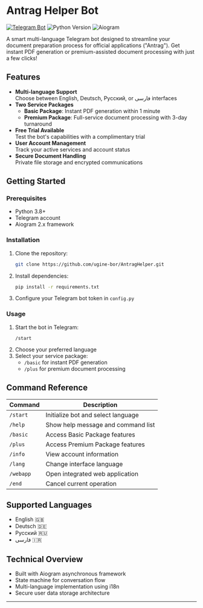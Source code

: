 # Antrag Helper Bot

[![Telegram Bot](https://img.shields.io/badge/Telegram-Bot-blue.svg)](https://t.me/Long_name_my_bot)
![Python Version](https://img.shields.io/badge/Python-3.8%2B-green)
![Aiogram](https://img.shields.io/badge/Framework-Aiogram%202.x-orange)

A smart multi-language Telegram bot designed to streamline your document preparation process for official
applications ("Antrag"). Get instant PDF generation or premium-assisted document processing with just a few clicks!

## Features

- **Multi-language Support**  
  Choose between English, Deutsch, Русский, or فارسی interfaces
- **Two Service Packages**
    - **Basic Package**: Instant PDF generation within 1 minute
    - **Premium Package**: Full-service document processing with 3-day turnaround
- **Free Trial Available**  
  Test the bot's capabilities with a complimentary trial
- **User Account Management**  
  Track your active services and account status
- **Secure Document Handling**  
  Private file storage and encrypted communications

## Getting Started

### Prerequisites

- Python 3.8+
- Telegram account
- Aiogram 2.x framework

### Installation

1. Clone the repository:
   ```bash
   git clone https://github.com/ugine-bor/AntragHelper.git
   ```
2. Install dependencies:
   ```bash
   pip install -r requirements.txt
   ```
3. Configure your Telegram bot token in `config.py`

### Usage

1. Start the bot in Telegram:
   ```
   /start
   ```
2. Choose your preferred language
3. Select your service package:
    - `/basic` for instant PDF generation
    - `/plus` for premium document processing

## Command Reference

| Command   | Description                        |
|-----------|------------------------------------|
| `/start`  | Initialize bot and select language |
| `/help`   | Show help message and command list |
| `/basic`  | Access Basic Package features      |
| `/plus`   | Access Premium Package features    |
| `/info`   | View account information           |
| `/lang`   | Change interface language          |
| `/webapp` | Open integrated web application    |
| `/end`    | Cancel current operation           |

## Supported Languages

- English 🇬🇧
- Deutsch 🇩🇪
- Русский 🇷🇺
- فارسی 🇮🇷

## Technical Overview

- Built with Aiogram asynchronous framework
- State machine for conversation flow
- Multi-language implementation using i18n
- Secure user data storage architecture

---
